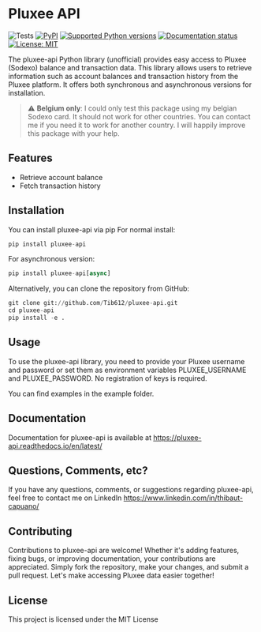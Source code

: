 # Pluxee API

![Tests](https://github.com/Tib612/pluxee-api/actions/workflows/python-tests.yml/badge.svg)
[![PyPI](https://img.shields.io/pypi/v/pluxee-api)](https://pypi.org/project/pluxee-api/)
[![Supported Python versions](https://img.shields.io/pypi/pyversions/pluxee-api.svg)](https://pypi.org/project/pluxee-api/)
[![Documentation status](https://readthedocs.org/projects/pluxee-api/badge/?version=latest)](https://pluxee-api.readthedocs.io/en/latest/?badge=latest)
[![License: MIT](https://img.shields.io/badge/License-MIT-yellow.svg)](https://github.com/tib612/pluxee-api/blob/master/LICENSE)


The pluxee-api Python library (unofficial) provides easy access to Pluxee (Sodexo) balance and transaction data. This library allows users to retrieve information such as account balances and transaction history from the Pluxee platform. It offers both synchronous and asynchronous versions for installation.

> :warning: **Belgium only**: I could only test this package using my belgian Sodexo card. It should not work for other countries. You can contact me if you need it to work for another country. I will happily improve this package with your help.

## Features
- Retrieve account balance
- Fetch transaction history

## Installation
You can install pluxee-api via pip
For normal install:

```python
pip install pluxee-api
```

For asynchronous version:

```python
pip install pluxee-api[async]
```

Alternatively, you can clone the repository from GitHub:
```python
git clone git://github.com/Tib612/pluxee-api.git
cd pluxee-api
pip install -e .
```


## Usage

To use the pluxee-api library, you need to provide your Pluxee username and password or set them as environment variables PLUXEE_USERNAME and PLUXEE_PASSWORD. No registration of keys is required.

You can find examples in the example folder.

## Documentation

Documentation for pluxee-api is available at https://pluxee-api.readthedocs.io/en/latest/

## Questions, Comments, etc?
If you have any questions, comments, or suggestions regarding pluxee-api, feel free to contact me on LinkedIn https://www.linkedin.com/in/thibaut-capuano/



## Contributing
Contributions to pluxee-api are welcome! Whether it's adding features, fixing bugs, or improving documentation, your contributions are appreciated. Simply fork the repository, make your changes, and submit a pull request. Let's make accessing Pluxee data easier together!


## License
This project is licensed under the MIT License
